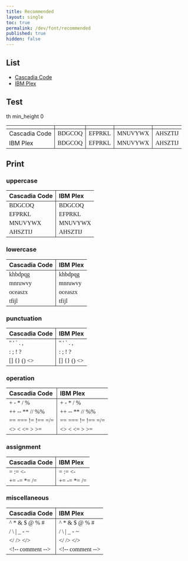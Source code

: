 ```yaml
---
title: Recommended
layout: single
toc: true
permalink: /dev/font/recommended
published: true
hidden: false
---
```


<head>
  <base target="_blank">
  <style>
    .msft {font-family:'Cascadia Code'}
    .ibm  {font-family:'IBM Plex Mono'}
    th {min-height:0}
    th,td {border-left :1.5px solid #262626}
    th:first-child,td:first-child {border-left :0}
    th:last-child, td:last-child  {border-right:0}
  </style>
</head>

## List

- [Cascadia Code](https://github.com/microsoft/cascadia-code)
- [IBM Plex](https://www.ibm.com/plex/)

## Test

th min_height 0

| <!-- --> | <!-- --> | <!-- --> | <!-- --> | <!-- --> |
| :-   | :- | :- | :- | :- |
| Cascadia Code | <span class="msft"> BDGCOQ </span>  | <span class="msft"> EFPRKL </span>  | <span class="msft"> MNUVYWX </span> | <span class="msft"> AHSZTIJ </span> |
| IBM Plex      | <span class="ibm"> BDGCOQ </span>   | <span class="ibm"> EFPRKL </span>   | <span class="ibm"> MNUVYWX </span>  | <span class="ibm"> AHSZTIJ </span> |

## Print

### uppercase

| Cascadia Code | IBM Plex |
| :-   | :-   |
| <span class="msft"> BDGCOQ </span>  | <span class="ibm"> BDGCOQ </span>  |
| <span class="msft"> EFPRKL </span>  | <span class="ibm"> EFPRKL </span>  |
| <span class="msft"> MNUVYWX </span> | <span class="ibm"> MNUVYWX </span> |
| <span class="msft"> AHSZTIJ </span> | <span class="ibm"> AHSZTIJ </span> |

### lowercase

| Cascadia Code | IBM Plex |
| :-   | :-   |
| <span class="msft"> khbdpqg </span> | <span class="ibm"> khbdpqg </span> |
| <span class="msft"> mnruwvy </span> | <span class="ibm"> mnruwvy </span> |
| <span class="msft"> oceaszx </span> | <span class="ibm"> oceaszx </span> |
| <span class="msft"> tfijl   </span> | <span class="ibm"> tfijl </span>   |

### punctuation

| Cascadia Code | IBM Plex |
| :-   | :-   |
| <span class="msft"> " ' ` . , </span>            | <span class="ibm"> " ' ` . , </span>            |
| <span class="msft"> : ; ! ? </span>              | <span class="ibm"> : ; ! ? </span>              |
| <span class="msft"> [] {} () &lt;&gt; </span>    | <span class="ibm"> [] {} () &lt;&gt; </span>    |
  
### operation

| Cascadia Code | IBM Plex |
| :-   | :-   |
| <span class="msft"> + - * / % </span>                      | <span class="ibm"> + - * / % </span>                      |
| <span class="msft"> ++ \-- ** // %% </span>                | <span class="ibm"> ++ \-- ** // %% </span>                |
| <span class="msft"> == === != !== =/= </span>              | <span class="ibm"> == === != !== =/= </span>              |
| <span class="msft"> &lt;&gt; &lt; &lt;= &gt; &gt;= </span> | <span class="ibm"> &lt;&gt; &lt; &lt;= &gt; &gt;= </span> |

### assignment

| Cascadia Code | IBM Plex |
| :-   | :-   |
| <span class="msft"> = := &lt;- </span>  | <span class="ibm"> = := &lt;- </span>  |
| <span class="msft"> += -= *= /= </span> | <span class="ibm"> += -= *= /= </span> |

### miscellaneous

| Cascadia Code | IBM Plex |
| :-   | :-   |
| <span class="msft"> ^ * & $ @ % # </span>    | <span class="ibm"> ^ * & $ @ % # </span>    |
| <span class="msft"> / \ &#124; _ - ~ </span> | <span class="ibm"> / \ &#124; _ - ~ </span> |
| <span class="msft"> &lt;/ /&gt; &lt;/&gt; </span>    | <span class="ibm"> &lt;/ /&gt; &lt;/&gt; </span>    |
| <span class="msft"> &lt;!\-- comment \--&gt; </span> | <span class="ibm"> &lt;!\-- comment \--&gt; </span> |
